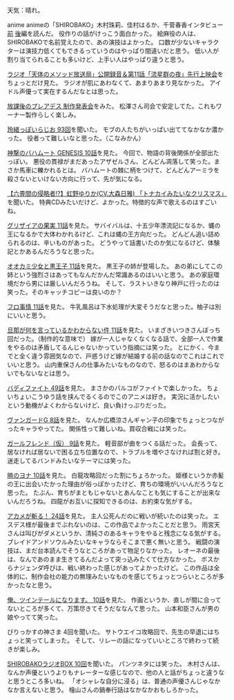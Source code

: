 天気：晴れ。

anime animeの「SHIROBAKO」木村珠莉、佳村はるか、千菅春香インタビュー
[前](http://animeanime.jp/article/2014/12/17/21254.html)
[後](http://animeanime.jp/article/2014/12/18/21272.html)編を読んだ。
役作りの話がけっこう面白かった。
絵麻役の人は、SHIROBAKOで名前覚えたので、あの演技はよかった。
口数が少ないキャラクターは演技力低くてもできるっていうのはやっぱり間違いだと思う。
低い人が割り当てられることも多いけど、上手い人はやっぱり違うと思う。

[ラジオ「天体のメソッド放送局」公開録音＆第11話「流星群の夜」先行上映会](http://live.nicovideo.jp/watch/lv200736860)をちょっとだけ見た。
ラジオが肌にあわなくて、あまりあまり見なかった。
アイドル声優って実在するんだなとは思った。

[放課後のプレアデス 制作発表会](http://live.nicovideo.jp/watch/lv202932503)をみた。
松澤さん司会で安定してた。これもワーナー製作らしく楽しみ。

[玲緒っぽいらじお 93回](http://www.nicovideo.jp/watch/sm25113909)を聞いた。
モブの人たちがいっぱい出ててなかなか濃かった。
役者って難しいなと思った。（こなみかん）

[神撃のバハムート GENESIS 10話](http://www.nicovideo.jp/watch/1418625567)を見た。
今回で、物語の背後関係が全部出たっぽい。
悪役の貫禄がまだあったアザゼルさん、どんどん凋落して笑った。まさか馬車に轢かれるとは。
バハムートの棘に柄をつけて、どんどんアーミラを殺さないといけない方向に行って、先が気になる。

[【六畳間の侵略者!?】虹野ゆりか(CV.大森日雅) 「トナカイみたいなクリスマス」](http://www.nicovideo.jp/watch/1418728864)を聞いた。
特典CDみたいだけど、よかった。特徴的な声で歌えるのはすごいね。

[グリザイアの果実 11話](http://www.nicovideo.jp/watch/1418363183)を見た。
サバイバルは、十五少年漂流記になるか、蝿の王になるかで大体わかれるけど、これは蝿の王方向だった。
どんどん追い詰められるのは、辛いものがあった。
どうやって話書いたのか気になるけど、体験記とかあるんだろうなと思った。

[オオカミ少女と黒王子 11話](http://www.nicovideo.jp/watch/1418365224)を見た。
黒王子の姉が登場した。
あの弟にしてこの姉という強烈さはあってもなんだかんだ常識あるのはいいと思う。
あの家庭環境だから男には厳しいんだろうね。
そして、ラストいきなり神戸に行ったのは笑った。そのキャッチコピーは良いのか？

[フロ事情 11話](http://www.nicovideo.jp/watch/1418278926)を見た。
牛乳風呂は下水処理が大変そうだなと思った。柚子は別にいいと思う。

[旦那が何を言っているかわからない件 11話](http://www.nicovideo.jp/watch/1418278447)を見た。
いまざきいつきさんぼっち回だった。（制作的な意味で）
嫁が一人じゃなくなくなる話で、全部一人で作業をやるのは矛盾してるんじゃないかっていう指摘には笑った。
とにかく、今までと全く違う雰囲気なので、戸惑うけど嫁が結婚する前の話なのでこれはこれでいいと思う。
山内重保さんの仕事みたいなものなので、怒るのはまあわからないでもないなとは思う。

[バディファイト 49話](http://www.nicovideo.jp/watch/1418370450)を見た。
まさかのパルコがファイトで楽しかった。
ちょいちょいこうゆう話を挟んでるくるのでこのアニメは好き。
実況に活かしたいという動機がよくわからないけど、良い負けっぷりだった。

[ヴァンガードG 8話](http://www.nicovideo.jp/watch/1418627908)を見た。
なんか広橋涼さんギャン子の印象でちょっとつながったキャラやってた。
関係性って難しいね。買収合戦には笑った。

[ガールフレンド（仮） 9話](http://www.nicovideo.jp/watch/1418272947)を見た。
軽音部が曲をつくる話だった。
会長って、居なければ居ないで困る立ち位置なので、トラブルを増やさなければ割と好き。
迷走してるバンドみたいなテーマには笑った。

[暁のヨナ 10話](http://www.nicovideo.jp/watch/1418630722)を見た。
白龍攻略回だった割にちょろかった。
姫様というか赤髪の王に出会いたかった理由が俗っぽかったけど、育ちの環境がいいんだろうなと思った。
たぶん、育ちがまともじゃないとあんなことも気にすることが出来ないんだろうね。
四龍がお互いに探知できるのは、お約束な気がする。

[アカメが斬る！ 24話](http://www.nicovideo.jp/watch/1418620708)を見た。
主人公死んだのに戦いが続いたのは笑った。
エスデス様が最後までぶれないのは、この作品でよかったことだと思う。
雨宮天さんは叫びがダメというか、清純さのあるキャラをやると残念になる気がする。
ブレイドアンドソウルみたいなキャラならそこまで悪く無いと思う。
戦闘の演技は、まだ台本読んでそうなところがあって物足りなかった。
レオーネの最後は、なんであのまま生きてるんだよって突っ込みたくて仕方なかった。
ボスからナジェンダ呼びは、戦い終わった感じがあってよかったけど。
この作品は全体的に、制作会社の能力の無理みたいなものを感じてちょっとつらいところが多かったなと思う。

[俺、ツインテールになります。 10話](http://www.nicovideo.jp/watch/1418609719)を見た。
作画というか、直しが間に合ってないところが多くて、万策尽きてそうだななんて思った。
山本和臣さんが男の娘やってて笑った。

びりっかすの神さま 4回を聞いた。
サトウエイコ攻略回で、先生の早退にはちょっと笑ってしまった。
そして、リレーの話になっていいところで終わって続きが楽しみ。

[SHIROBAKOラジオBOX 10回](http://www.onsen.ag/index.html?pid=shirobako)を聞いた。
パンツネタには笑った。
木村さんは、なんか声優というよりもナレーターな感じなので、他の人と話がちょっと違うなと思うところ多いね。
「オシャレな自分に浸る」は、普通の声優さんじゃなかなか言えないと思う。
檜山さんの鍋奉行話はなかなかおもしろかった。

